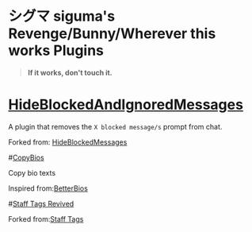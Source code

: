 # シグマ siguma's Revenge/Bunny/Wherever this works Plugins

>**If it works, don't touch it.**

# [HideBlockedAndIgnoredMessages](https://shipwr3ckd.github.io/revengeplugin/HideBlockedAndIgnoredMessages/)

A plugin that removes the `X blocked message/s` prompt from chat.

Forked from: [HideBlockedMessages](https://zykrah.github.io/vendetta-plugins/HideBlockedMessages)

#[CopyBios](https://shipwr3ckd.github.io/revengeplugin/CopyBios/)

Copy bio texts

Inspired from:[BetterBios](https://vd-plugins.github.io/proxy/vendicated.github.io/its-called-vendetta-cause-its-owned-by-ven-plugins/ClickableBioLinks/)

#[Staff Tags Revived](https://shipwr3ckd.github.io/revengeplugin/staff-tags-Revived/)

Forked from:[Staff Tags](https://fierdetta.github.io/staff-tags/)
